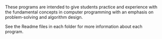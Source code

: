 These programs are intended to give students practice and experience with the fundamental concepts in computer programming with an emphasis on problem-solving and algorithm design.

See the Readme files in each folder for more information about each program.